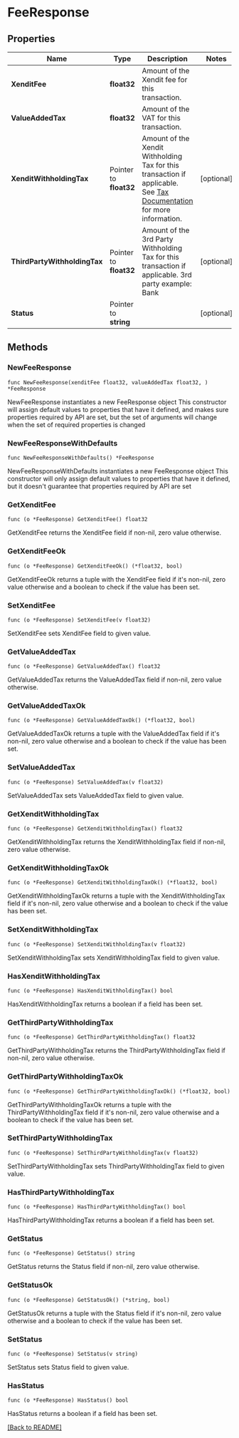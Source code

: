 # FeeResponse

## Properties

| Name | Type | Description | Notes |
| ------------ | ------------- | ------------- | ------------- |
| **XenditFee** | **float32** | Amount of the Xendit fee for this transaction. |  |
| **ValueAddedTax** | **float32** | Amount of the VAT for this transaction. |  |
| **XenditWithholdingTax** | Pointer to **float32** | Amount of the Xendit Withholding Tax for this transaction if applicable. See [Tax Documentation](https://docs.xendit.co/fees-and-vat#vat) for more information. | [optional]  |
| **ThirdPartyWithholdingTax** | Pointer to **float32** | Amount of the 3rd Party Withholding Tax for this transaction if applicable. 3rd party example: Bank  | [optional]  |
| **Status** | Pointer to **string** |  | [optional]  |

## Methods

### NewFeeResponse

`func NewFeeResponse(xenditFee float32, valueAddedTax float32, ) *FeeResponse`

NewFeeResponse instantiates a new FeeResponse object
This constructor will assign default values to properties that have it defined,
and makes sure properties required by API are set, but the set of arguments
will change when the set of required properties is changed

### NewFeeResponseWithDefaults

`func NewFeeResponseWithDefaults() *FeeResponse`

NewFeeResponseWithDefaults instantiates a new FeeResponse object
This constructor will only assign default values to properties that have it defined,
but it doesn't guarantee that properties required by API are set

### GetXenditFee

`func (o *FeeResponse) GetXenditFee() float32`

GetXenditFee returns the XenditFee field if non-nil, zero value otherwise.

### GetXenditFeeOk

`func (o *FeeResponse) GetXenditFeeOk() (*float32, bool)`

GetXenditFeeOk returns a tuple with the XenditFee field if it's non-nil, zero value otherwise
and a boolean to check if the value has been set.

### SetXenditFee

`func (o *FeeResponse) SetXenditFee(v float32)`

SetXenditFee sets XenditFee field to given value.


### GetValueAddedTax

`func (o *FeeResponse) GetValueAddedTax() float32`

GetValueAddedTax returns the ValueAddedTax field if non-nil, zero value otherwise.

### GetValueAddedTaxOk

`func (o *FeeResponse) GetValueAddedTaxOk() (*float32, bool)`

GetValueAddedTaxOk returns a tuple with the ValueAddedTax field if it's non-nil, zero value otherwise
and a boolean to check if the value has been set.

### SetValueAddedTax

`func (o *FeeResponse) SetValueAddedTax(v float32)`

SetValueAddedTax sets ValueAddedTax field to given value.


### GetXenditWithholdingTax

`func (o *FeeResponse) GetXenditWithholdingTax() float32`

GetXenditWithholdingTax returns the XenditWithholdingTax field if non-nil, zero value otherwise.

### GetXenditWithholdingTaxOk

`func (o *FeeResponse) GetXenditWithholdingTaxOk() (*float32, bool)`

GetXenditWithholdingTaxOk returns a tuple with the XenditWithholdingTax field if it's non-nil, zero value otherwise
and a boolean to check if the value has been set.

### SetXenditWithholdingTax

`func (o *FeeResponse) SetXenditWithholdingTax(v float32)`

SetXenditWithholdingTax sets XenditWithholdingTax field to given value.

### HasXenditWithholdingTax

`func (o *FeeResponse) HasXenditWithholdingTax() bool`

HasXenditWithholdingTax returns a boolean if a field has been set.

### GetThirdPartyWithholdingTax

`func (o *FeeResponse) GetThirdPartyWithholdingTax() float32`

GetThirdPartyWithholdingTax returns the ThirdPartyWithholdingTax field if non-nil, zero value otherwise.

### GetThirdPartyWithholdingTaxOk

`func (o *FeeResponse) GetThirdPartyWithholdingTaxOk() (*float32, bool)`

GetThirdPartyWithholdingTaxOk returns a tuple with the ThirdPartyWithholdingTax field if it's non-nil, zero value otherwise
and a boolean to check if the value has been set.

### SetThirdPartyWithholdingTax

`func (o *FeeResponse) SetThirdPartyWithholdingTax(v float32)`

SetThirdPartyWithholdingTax sets ThirdPartyWithholdingTax field to given value.

### HasThirdPartyWithholdingTax

`func (o *FeeResponse) HasThirdPartyWithholdingTax() bool`

HasThirdPartyWithholdingTax returns a boolean if a field has been set.

### GetStatus

`func (o *FeeResponse) GetStatus() string`

GetStatus returns the Status field if non-nil, zero value otherwise.

### GetStatusOk

`func (o *FeeResponse) GetStatusOk() (*string, bool)`

GetStatusOk returns a tuple with the Status field if it's non-nil, zero value otherwise
and a boolean to check if the value has been set.

### SetStatus

`func (o *FeeResponse) SetStatus(v string)`

SetStatus sets Status field to given value.

### HasStatus

`func (o *FeeResponse) HasStatus() bool`

HasStatus returns a boolean if a field has been set.


[[Back to README]](../../README.md)


